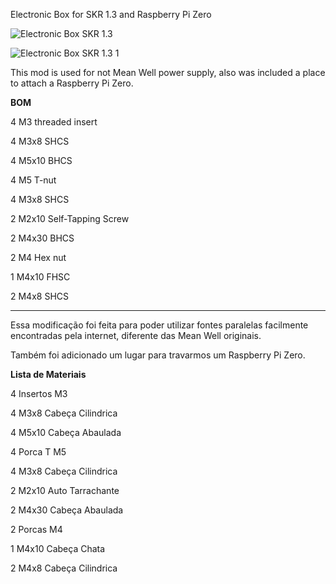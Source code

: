 Electronic Box for SKR 1.3 and Raspberry Pi Zero

![Electronic Box SKR 1.3](https://github.com/nexposito/VoronLegacy/blob/main/Electronic%20Box%20-%20SKR%201.3/Capturar.PNG)

![Electronic Box SKR 1.3 1](https://github.com/nexposito/VoronLegacy/blob/main/Electronic%20Box%20-%20SKR%201.3/Capturar6.PNG)

This mod is used for not Mean Well power supply, also was included a place to attach a Raspberry Pi Zero.

**BOM**


4 M3 threaded insert

4 M3x8 SHCS

4 M5x10 BHCS

4 M5 T-nut

4 M3x8 SHCS

2 M2x10 Self-Tapping Screw

2 M4x30 BHCS

2 M4 Hex nut

1 M4x10 FHSC

2 M4x8 SHCS
________________________________________________________________________________

Essa modificação foi feita para poder utilizar fontes paralelas facilmente encontradas pela internet, diferente das Mean Well originais.

Também foi adicionado um lugar para travarmos um Raspberry Pi Zero.

**Lista de Materiais**


4 Insertos M3

4 M3x8 Cabeça Cilindrica

4 M5x10 Cabeça Abaulada

4 Porca T M5

4 M3x8 Cabeça Cilindrica

2 M2x10 Auto Tarrachante

2 M4x30 Cabeça Abaulada

2 Porcas M4

1 M4x10 Cabeça Chata

2 M4x8 Cabeça Cilindrica
